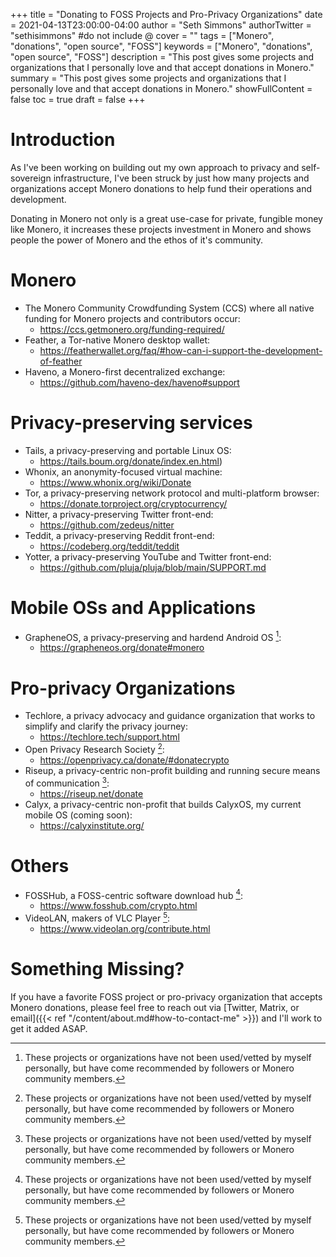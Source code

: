 +++
title = "Donating to FOSS Projects and Pro-Privacy Organizations"
date = 2021-04-13T23:00:00-04:00
author = "Seth Simmons"
authorTwitter = "sethisimmons" #do not include @
cover = ""
tags = ["Monero", "donations", "open source", "FOSS"]
keywords = ["Monero", "donations", "open source", "FOSS"]
description = "This post gives some projects and organizations that I personally love and that accept donations in Monero."
summary = "This post gives some projects and organizations that I personally love and that accept donations in Monero."
showFullContent = false
toc = true
draft = false
+++

# Introduction

As I've been working on building out my own approach to privacy and self-sovereign infrastructure, I've been struck by just how many projects and organizations accept Monero donations to help fund their operations and development.

Donating in Monero not only is a great use-case for private, fungible money like Monero, it increases these projects investment in Monero and shows people the power of Monero and the ethos of it's community.

# Monero

- The Monero Community Crowdfunding System (CCS) where all native funding for Monero projects and contributors occur:  
  - <https://ccs.getmonero.org/funding-required/>
- Feather, a Tor-native Monero desktop wallet:  
  - <https://featherwallet.org/faq/#how-can-i-support-the-development-of-feather>
- Haveno, a Monero-first decentralized exchange:  
  - <https://github.com/haveno-dex/haveno#support>

# Privacy-preserving services

- Tails, a privacy-preserving and portable Linux OS:
  - <https://tails.boum.org/donate/index.en.html>)
- Whonix, an anonymity-focused virtual machine:  
  - <https://www.whonix.org/wiki/Donate>
- Tor, a privacy-preserving network protocol and multi-platform browser:  
  - <https://donate.torproject.org/cryptocurrency/>
- Nitter, a privacy-preserving Twitter front-end:  
  - <https://github.com/zedeus/nitter>
- Teddit, a privacy-preserving Reddit front-end:  
  - <https://codeberg.org/teddit/teddit>
- Yotter, a privacy-preserving YouTube and Twitter front-end:
  - <https://github.com/pluja/pluja/blob/main/SUPPORT.md>

# Mobile OSs and Applications

- GrapheneOS, a privacy-preserving and hardend Android OS [^1]:  
  - <https://grapheneos.org/donate#monero>

# Pro-privacy Organizations

- Techlore, a privacy advocacy and guidance organization that works to simplify and clarify the privacy journey:  
  - <https://techlore.tech/support.html>
- Open Privacy Research Society [^1]:  
  - <https://openprivacy.ca/donate/#donatecrypto>
- Riseup, a privacy-centric non-profit building and running secure means of communication [^1]:  
  - <https://riseup.net/donate>
- Calyx, a privacy-centric non-profit that builds CalyxOS, my current mobile OS (coming soon):  
  - <https://calyxinstitute.org/>

# Others

- FOSSHub, a FOSS-centric software download hub [^1]:  
  - <https://www.fosshub.com/crypto.html>
- VideoLAN, makers of VLC Player [^1]:  
  - <https://www.videolan.org/contribute.html>

[^1]: These projects or organizations have not been used/vetted by myself personally, but have come recommended by followers or Monero community members.

# Something Missing?

If you have a favorite FOSS project or pro-privacy organization that accepts Monero donations, please feel free to reach out via [Twitter, Matrix, or email]({{< ref "/content/about.md#how-to-contact-me" >}}) and I'll work to get it added ASAP.
